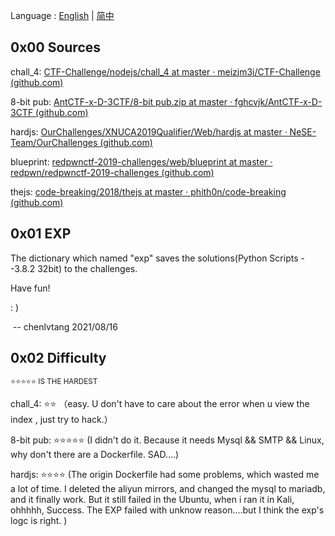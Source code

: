 Language : [English](./README.md) | [简中](./README.zh-CN.md)

## 0x00 Sources

chall_4: [CTF-Challenge/nodejs/chall_4 at master · meizjm3i/CTF-Challenge (github.com)](https://github.com/meizjm3i/CTF-Challenge/tree/master/nodejs/chall_4)

8-bit pub: [AntCTF-x-D-3CTF/8-bit pub.zip at master · fghcvjk/AntCTF-x-D-3CTF (github.com)](https://github.com/fghcvjk/AntCTF-x-D-3CTF/blob/master/web/)

hardjs: [OurChallenges/XNUCA2019Qualifier/Web/hardjs at master · NeSE-Team/OurChallenges (github.com)](https://github.com/NeSE-Team/OurChallenges/tree/master/XNUCA2019Qualifier/Web/hardjs)

blueprint: [redpwnctf-2019-challenges/web/blueprint at master · redpwn/redpwnctf-2019-challenges (github.com)](https://github.com/redpwn/redpwnctf-2019-challenges/tree/master/web/blueprint)

thejs: [code-breaking/2018/thejs at master · phith0n/code-breaking (github.com)](https://github.com/phith0n/code-breaking/tree/master/2018/thejs)

## 0x01 EXP

The dictionary which named "exp" saves the solutions(Python Scripts --3.8.2 32bit) to the challenges. 

Have fun! 

: )

​																													-- chenlvtang 2021/08/16

## 0x02 Difficulty

<small>⭐⭐⭐⭐⭐ IS THE HARDEST</small>

chall_4: ⭐⭐ （easy. U don't have to care about the error when u view the index , just try to hack.）

8-bit pub: ⭐⭐⭐⭐⭐ (I didn't do it. Because it needs Mysql && SMTP && Linux, why don't there are a Dockerfile. SAD....)

hardjs: ⭐⭐⭐⭐ (The origin Dockerfile had some problems, which wasted me a lot of time. I deleted the aliyun mirrors, and changed the mysql to mariadb, and it finally work.  But it still failed in the Ubuntu, when i ran it in Kali, ohhhhh, Success. The EXP failed with unknow reason....but I think the exp's logc is right. )

